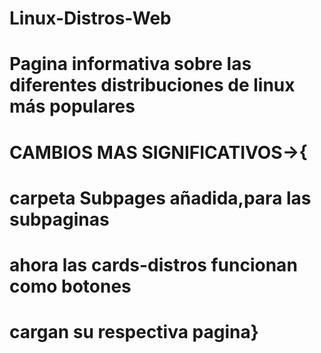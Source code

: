 # Linux-Distros-Web
# Pagina informativa sobre las diferentes distribuciones de linux más populares
# CAMBIOS MAS SIGNIFICATIVOS->{
# carpeta Subpages añadida,para las subpaginas
# ahora las cards-distros funcionan como botones
# cargan su respectiva pagina}